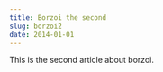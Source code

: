 ```yaml
---
title: Borzoi the second
slug: borzoi2
date: 2014-01-01
---
```


This is the second article about borzoi.
